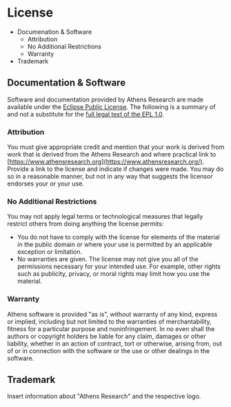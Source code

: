 # License

* Documenation & Software
  * Attribution
  * No Additional Restrictions
  * Warranty
* Trademark

## Documentation & Software

Software and documentation provided by Athens Research are made available under the [Eclipse Public License](https://github.com/athensresearch/athens/blob/main/LICENSE). The following is a summary of and not a substitute for the [full legal text of the EPL 1.0](https://github.com/athensresearch/athens/blob/main/LICENSE). 

### Attribution

You must give appropriate credit and mention that your work is derived from work that is derived from the Athens Research and where practical link to [https://www.athensresearch.org](https://www.athensresearch.org/). Provide a link to the license and indicate if changes were made. You may do so in a reasonable manner, but not in any way that suggests the licensor endorses your or your use.

### No Additional Restrictions

You may not apply legal terms or technological measures that legally restrict others from doing anything the license permits:

* You do not have to comply with the license for elements of the material in the public domain or where your use is permitted by an applicable exception or limitation.
* No warranties are given. The license may not give you all of the permissions necessary for your intended use. For example, other rights such as publicity, privacy, or moral rights may limit how you use the material.

### Warranty

Athens software is provided "as is", without warranty of any kind, express or implied, including but not limited to the warranties of merchantability, fitness for a particular purpose and noninfringement. In no even shall the authors or copyright holders be liable for any claim, damages or other liability, whether in an action of contract, tort or otherwise, arising from, out of or in connection with the software or the use or other dealings in the software.

## Trademark

Insert information about "Athens Research" and the respective logo.

